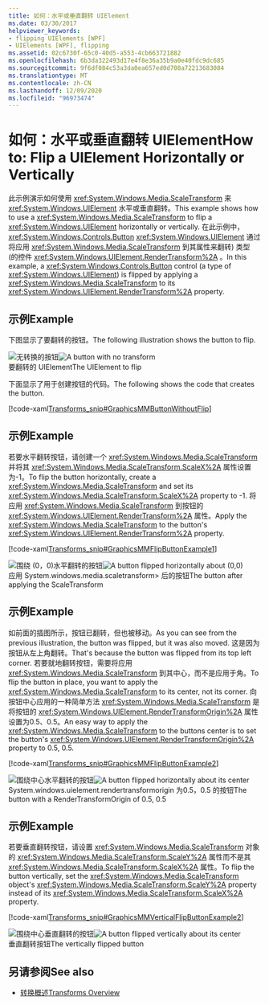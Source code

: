 ```yaml
---
title: 如何：水平或垂直翻转 UIElement
ms.date: 03/30/2017
helpviewer_keywords:
- flipping UIElements [WPF]
- UIElements [WPF], flipping
ms.assetid: 02c6730f-65c0-40d5-a553-4cb663721882
ms.openlocfilehash: 6b3da322493d17e4f8e36a35b9a0e40fdc9dc685
ms.sourcegitcommit: 9f6df084c53a3da0ea657ed0d708a72213683084
ms.translationtype: MT
ms.contentlocale: zh-CN
ms.lasthandoff: 12/09/2020
ms.locfileid: "96973474"
---
```

# <a name="how-to-flip-a-uielement-horizontally-or-vertically"></a><span data-ttu-id="6b804-102">如何：水平或垂直翻转 UIElement</span><span class="sxs-lookup"><span data-stu-id="6b804-102">How to: Flip a UIElement Horizontally or Vertically</span></span>
<span data-ttu-id="6b804-103">此示例演示如何使用 <xref:System.Windows.Media.ScaleTransform> 来 <xref:System.Windows.UIElement> 水平或垂直翻转。</span><span class="sxs-lookup"><span data-stu-id="6b804-103">This example shows how to use a <xref:System.Windows.Media.ScaleTransform> to flip a <xref:System.Windows.UIElement> horizontally or vertically.</span></span> <span data-ttu-id="6b804-104">在此示例中， <xref:System.Windows.Controls.Button> <xref:System.Windows.UIElement> 通过将应用 <xref:System.Windows.Media.ScaleTransform> 到其属性来翻转) 类型 (的控件 <xref:System.Windows.UIElement.RenderTransform%2A> 。</span><span class="sxs-lookup"><span data-stu-id="6b804-104">In this example, a <xref:System.Windows.Controls.Button> control (a type of <xref:System.Windows.UIElement>) is flipped by applying a <xref:System.Windows.Media.ScaleTransform> to its <xref:System.Windows.UIElement.RenderTransform%2A> property.</span></span>  
  
## <a name="example"></a><span data-ttu-id="6b804-105">示例</span><span class="sxs-lookup"><span data-stu-id="6b804-105">Example</span></span>  
 <span data-ttu-id="6b804-106">下图显示了要翻转的按钮。</span><span class="sxs-lookup"><span data-stu-id="6b804-106">The following illustration shows the button to flip.</span></span>  
  
 <span data-ttu-id="6b804-107">![无转换的按钮](./media/graphicsmm-buttonflipbeforeflip.gif "graphicsmm_buttonflipbeforeflip")</span><span class="sxs-lookup"><span data-stu-id="6b804-107">![A button with no transform](./media/graphicsmm-buttonflipbeforeflip.gif "graphicsmm_buttonflipbeforeflip")</span></span>  
<span data-ttu-id="6b804-108">要翻转的 UIElement</span><span class="sxs-lookup"><span data-stu-id="6b804-108">The UIElement to flip</span></span>  
  
 <span data-ttu-id="6b804-109">下面显示了用于创建按钮的代码。</span><span class="sxs-lookup"><span data-stu-id="6b804-109">The following shows the code that creates the button.</span></span>  
  
 [!code-xaml[Transforms_snip#GraphicsMMButtonWithoutFlip](~/samples/snippets/csharp/VS_Snippets_Wpf/Transforms_snip/CS/FlipExample.xaml#graphicsmmbuttonwithoutflip)]  
  
## <a name="example"></a><span data-ttu-id="6b804-110">示例</span><span class="sxs-lookup"><span data-stu-id="6b804-110">Example</span></span>  
 <span data-ttu-id="6b804-111">若要水平翻转按钮，请创建一个 <xref:System.Windows.Media.ScaleTransform> 并将其 <xref:System.Windows.Media.ScaleTransform.ScaleX%2A> 属性设置为-1。</span><span class="sxs-lookup"><span data-stu-id="6b804-111">To flip the button horizontally, create a <xref:System.Windows.Media.ScaleTransform> and set its <xref:System.Windows.Media.ScaleTransform.ScaleX%2A> property to -1.</span></span> <span data-ttu-id="6b804-112">将应用 <xref:System.Windows.Media.ScaleTransform> 到按钮的 <xref:System.Windows.UIElement.RenderTransform%2A> 属性。</span><span class="sxs-lookup"><span data-stu-id="6b804-112">Apply the <xref:System.Windows.Media.ScaleTransform> to the button's <xref:System.Windows.UIElement.RenderTransform%2A> property.</span></span>  
  
 [!code-xaml[Transforms_snip#GraphicsMMFlipButtonExample1](~/samples/snippets/csharp/VS_Snippets_Wpf/Transforms_snip/CS/FlipExample.xaml#graphicsmmflipbuttonexample1)]  
  
 <span data-ttu-id="6b804-113">![围绕 &#40;0，0&#41;水平翻转的按钮 ](./media/graphicsmm-buttonfliphorizontalflip-displaced.gif "graphicsmm_buttonfliphorizontalflip_displaced")</span><span class="sxs-lookup"><span data-stu-id="6b804-113">![A button flipped horizontally about &#40;0,0&#41;](./media/graphicsmm-buttonfliphorizontalflip-displaced.gif "graphicsmm_buttonfliphorizontalflip_displaced")</span></span>  
<span data-ttu-id="6b804-114">应用 System.windows.media.scaletransform> 后的按钮</span><span class="sxs-lookup"><span data-stu-id="6b804-114">The button after applying the ScaleTransform</span></span>  
  
## <a name="example"></a><span data-ttu-id="6b804-115">示例</span><span class="sxs-lookup"><span data-stu-id="6b804-115">Example</span></span>  
 <span data-ttu-id="6b804-116">如前面的插图所示，按钮已翻转，但也被移动。</span><span class="sxs-lookup"><span data-stu-id="6b804-116">As you can see from the previous illustration, the button was flipped, but it was also moved.</span></span> <span data-ttu-id="6b804-117">这是因为按钮从左上角翻转。</span><span class="sxs-lookup"><span data-stu-id="6b804-117">That's because the button was flipped from its top left corner.</span></span> <span data-ttu-id="6b804-118">若要就地翻转按钮，需要将应用 <xref:System.Windows.Media.ScaleTransform> 到其中心，而不是应用于角。</span><span class="sxs-lookup"><span data-stu-id="6b804-118">To flip the button in place, you want to apply the <xref:System.Windows.Media.ScaleTransform> to its center, not its corner.</span></span> <span data-ttu-id="6b804-119">向按钮中心应用的一种简单方法 <xref:System.Windows.Media.ScaleTransform> 是将按钮的 <xref:System.Windows.UIElement.RenderTransformOrigin%2A> 属性设置为0.5、0.5。</span><span class="sxs-lookup"><span data-stu-id="6b804-119">An easy way to apply the <xref:System.Windows.Media.ScaleTransform> to the buttons center is to set the button's <xref:System.Windows.UIElement.RenderTransformOrigin%2A> property to 0.5, 0.5.</span></span>  
  
 [!code-xaml[Transforms_snip#GraphicsMMFlipButtonExample2](~/samples/snippets/csharp/VS_Snippets_Wpf/Transforms_snip/CS/FlipExample.xaml#graphicsmmflipbuttonexample2)]  
  
 <span data-ttu-id="6b804-120">![围绕中心水平翻转的按钮](./media/graphicsmm-buttonfliphorizontalflip-inplace.gif "graphicsmm_buttonfliphorizontalflip_inplace")</span><span class="sxs-lookup"><span data-stu-id="6b804-120">![A button flipped horizontally about its center](./media/graphicsmm-buttonfliphorizontalflip-inplace.gif "graphicsmm_buttonfliphorizontalflip_inplace")</span></span>  
<span data-ttu-id="6b804-121">System.windows.uielement.rendertransformorigin 为0.5，0.5 的按钮</span><span class="sxs-lookup"><span data-stu-id="6b804-121">The button with a RenderTransformOrigin of 0.5, 0.5</span></span>  
  
## <a name="example"></a><span data-ttu-id="6b804-122">示例</span><span class="sxs-lookup"><span data-stu-id="6b804-122">Example</span></span>  
 <span data-ttu-id="6b804-123">若要垂直翻转按钮，请设置 <xref:System.Windows.Media.ScaleTransform> 对象的 <xref:System.Windows.Media.ScaleTransform.ScaleY%2A> 属性而不是其 <xref:System.Windows.Media.ScaleTransform.ScaleX%2A> 属性。</span><span class="sxs-lookup"><span data-stu-id="6b804-123">To flip the button vertically, set the <xref:System.Windows.Media.ScaleTransform> object's <xref:System.Windows.Media.ScaleTransform.ScaleY%2A> property instead of its <xref:System.Windows.Media.ScaleTransform.ScaleX%2A> property.</span></span>  
  
 [!code-xaml[Transforms_snip#GraphicsMMVerticalFlipButtonExample2](~/samples/snippets/csharp/VS_Snippets_Wpf/Transforms_snip/CS/FlipExample.xaml#graphicsmmverticalflipbuttonexample2)]  
  
 <span data-ttu-id="6b804-124">![围绕中心垂直翻转的按钮](./media/graphicsmm-buttonflipverticalflip-inplace.gif "graphicsmm_buttonflipverticalflip_inplace")</span><span class="sxs-lookup"><span data-stu-id="6b804-124">![A button flipped vertically about its center](./media/graphicsmm-buttonflipverticalflip-inplace.gif "graphicsmm_buttonflipverticalflip_inplace")</span></span>  
<span data-ttu-id="6b804-125">垂直翻转按钮</span><span class="sxs-lookup"><span data-stu-id="6b804-125">The vertically flipped button</span></span>  
  
## <a name="see-also"></a><span data-ttu-id="6b804-126">另请参阅</span><span class="sxs-lookup"><span data-stu-id="6b804-126">See also</span></span>

- [<span data-ttu-id="6b804-127">转换概述</span><span class="sxs-lookup"><span data-stu-id="6b804-127">Transforms Overview</span></span>](../graphics-multimedia/transforms-overview.md)
